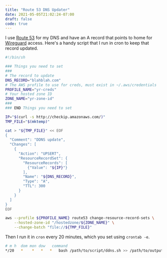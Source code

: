 ```yaml
---
title: "Route 53 DNS Updater"
date: 2021-05-05T21:02:24-07:00
draft: false
code: true
---
```


I use [Route 53](https://aws.amazon.com/route53/) for my DNS and have an A record that points to home for [Wireguard](https://www.wireguard.com/) access. Here's a handy script that I run in cron to keep that record updated.

```bash
#!/bin/sh

### Things you need to set
###
# The record to update
DNS_RECORD="blahblah.com"
# The AWS profile to use for creds, must exist in ~/.aws/credentials
PROFILE_NAME="yr-creds"
# Your hosted zone ID
ZONE_NAME="yr-zone-id"
###
### END Things you need to set

IP="$(curl -s http://checkip.amazonaws.com/)"
TMP_FILE="$(mktemp)"

cat > "${TMP_FILE}" << EOF
{
  "Comment": "DDNS update",
  "Changes": [
    {
      "Action": "UPSERT",
      "ResourceRecordSet": {
        "ResourceRecords": [
          {"Value": "${IP}"}
        ],
        "Name": "${DNS_RECORD}",
        "Type": "A",
        "TTL": 300
      }
    }
  ]
}
EOF

aws --profile ${PROFILE_NAME} route53 change-resource-record-sets \
    --hosted-zone-id "/hostedzone/${ZONE_NAME}" \
    --change-batch "file://${TMP_FILE}"
```

Then I run it in `cron` every 20 minutes, which you set using `crontab -e`.

```bash
# m h  dom mon dow   command
*/20   *    *   *   *   bash /path/to/script/ddns.sh >> /path/to/output/ddns.out
```

